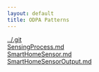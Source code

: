 ```yaml
---
layout: default
title: ODPA Patterns
---
```

  
[../.git](../.git)  
[SensingProcess.md](../.gitSmartHome_Sensing/SensingProcess)  
[SmartHomeSensor.md](../.gitSmartHome_Sensing/SmartHomeSensor)  
[SmartHomeSensorOutput.md](../SmartHome_Sensing/SmartHomeSensorOutput)  
